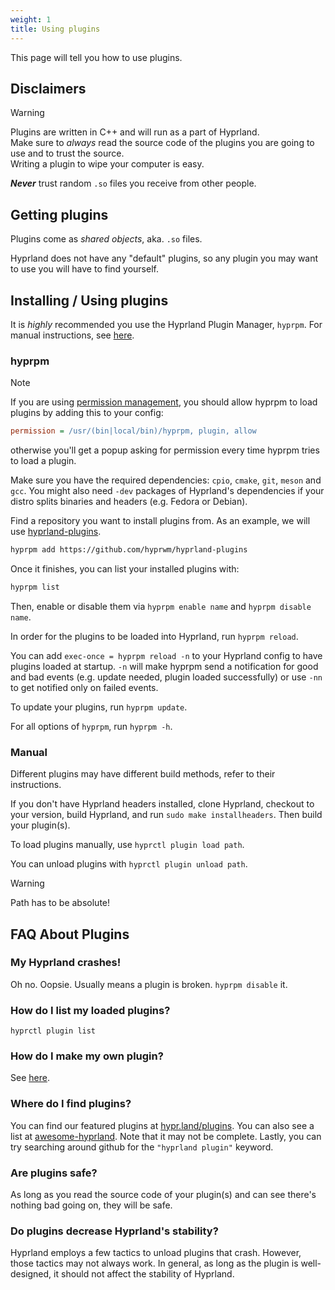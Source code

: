 ```yaml
---
weight: 1
title: Using plugins
---
```


This page will tell you how to use plugins.

## Disclaimers

> [!WARNING]
> Plugins are written in C++ and will run as a part of Hyprland.  
> Make sure to _always_ read the source code of the plugins you are going to use
> and to trust the source.  
> Writing a plugin to wipe your computer is easy.
> 
> _**Never**_ trust random `.so` files you receive from other people.

## Getting plugins

Plugins come as _shared objects_, aka. `.so` files.

Hyprland does not have any "default" plugins, so any plugin you may want to use
you will have to find yourself.

## Installing / Using plugins

It is _highly_ recommended you use the Hyprland Plugin Manager, `hyprpm`. For
manual instructions, see [here](#manual).

### hyprpm

> [!NOTE]
> If you are using [permission management](../../Configuring/Permissions),
> you should allow hyprpm to load plugins by adding this to your config:
> 
> ```ini
> permission = /usr/(bin|local/bin)/hyprpm, plugin, allow
> ```
> 
> otherwise you'll get a popup asking for permission every time hyprpm tries to load a plugin.

Make sure you have the required dependencies: `cpio`, `cmake`, `git`, `meson` and `gcc`.
You might also need `-dev` packages of Hyprland's dependencies if your distro splits
binaries and headers (e.g. Fedora or Debian). 

Find a repository you want to install plugins from. As an example, we will use
[hyprland-plugins](https://github.com/hyprwm/hyprland-plugins).

```sh
hyprpm add https://github.com/hyprwm/hyprland-plugins
```

Once it finishes, you can list your installed plugins with:

```sh
hyprpm list
```

Then, enable or disable them via `hyprpm enable name` and `hyprpm disable name`.

In order for the plugins to be loaded into Hyprland, run `hyprpm reload`.

You can add `exec-once = hyprpm reload -n` to your Hyprland config to have
plugins loaded at startup. `-n` will make hyprpm send a notification for good and bad events (e.g. update needed, plugin loaded successfully) or use `-nn` to get notified only on failed events.

To update your plugins, run `hyprpm update`.

For all options of `hyprpm`, run `hyprpm -h`.

### Manual

Different plugins may have different build methods, refer to their instructions.

If you don't have Hyprland headers installed, clone Hyprland, checkout to your
version, build Hyprland, and run `sudo make installheaders`. Then build your
plugin(s).

To load plugins manually, use `hyprctl plugin load path`.

You can unload plugins with `hyprctl plugin unload path`.

> [!WARNING]
> Path has to be absolute!

## FAQ About Plugins

### My Hyprland crashes!

Oh no. Oopsie. Usually means a plugin is broken. `hyprpm disable` it.

### How do I list my loaded plugins?

`hyprctl plugin list`

### How do I make my own plugin?

See [here](../Development/Getting-Started).

### Where do I find plugins?

You can find our featured plugins at
[hypr.land/plugins](https://hypr.land/plugins/). You can also see a list
at
[awesome-hyprland](https://github.com/hyprland-community/awesome-hyprland#plugins).
Note that it may not be complete. Lastly, you can try searching around github
for the `"hyprland plugin"` keyword.

### Are plugins safe?

As long as you read the source code of your plugin(s) and can see there's
nothing bad going on, they will be safe.

### Do plugins decrease Hyprland's stability?

Hyprland employs a few tactics to unload plugins that crash. However, those
tactics may not always work. In general, as long as the plugin is well-designed,
it should not affect the stability of Hyprland.
